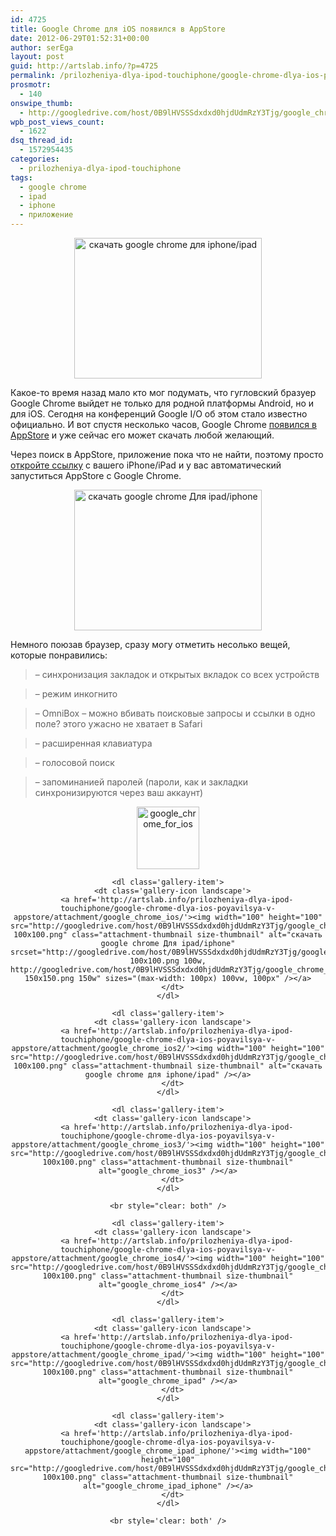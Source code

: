 ```yaml
---
id: 4725
title: Google Chrome для iOS появился в AppStore
date: 2012-06-29T01:52:31+00:00
author: serEga
layout: post
guid: http://artslab.info/?p=4725
permalink: /prilozheniya-dlya-ipod-touchiphone/google-chrome-dlya-ios-poyavilsya-v-appstore/
prosmotr:
  - 140
onswipe_thumb:
  - http://googledrive.com/host/0B9lHVSSSdxdxd0hjdUdmRzY3Tjg/google_chrome_ios.png
wpb_post_views_count:
  - 1622
dsq_thread_id:
  - 1572954435
categories:
  - prilozheniya-dlya-ipod-touchiphone
tags:
  - google chrome
  - ipad
  - iphone
  - приложение
---
```

<center>
  <a href="http://googledrive.com/host/0B9lHVSSSdxdxd0hjdUdmRzY3Tjg/google_chrome_ios2.png"><img src="http://googledrive.com/host/0B9lHVSSSdxdxd0hjdUdmRzY3Tjg/google_chrome_ios2-300x225.png" alt="скачать google chrome для iphone/ipad" title="google_chrome_ios2" width="300" height="225" class="aligncenter size-medium wp-image-4728" srcset="http://googledrive.com/host/0B9lHVSSSdxdxd0hjdUdmRzY3Tjg/google_chrome_ios2-300x225.png 300w, http://googledrive.com/host/0B9lHVSSSdxdxd0hjdUdmRzY3Tjg/google_chrome_ios2.png 1024w" sizes="(max-width: 300px) 100vw, 300px" /></a>
</center>

Какое-то время назад мало кто мог подумать, что гугловский бразуер Google Chrome выйдет не только для родной платформы Android, но и для iOS. Сегодня на конференций Google I/O об этом стало известно официально. И вот спустя несколько часов, Google Chrome [появился в AppStore](http://itunes.apple.com/dk/app/chrome/id535886823?mt=8) и уже сейчас его может скачать любой желающий.

Через поиск в AppStore, приложение пока что не найти, поэтому просто [откройте ссылку](http://itunes.apple.com/dk/app/chrome/id535886823?mt=8) с вашего iPhone/iPad и у вас автоматический запуститься AppStore с Google Chrome.

<center>
  <a href="http://googledrive.com/host/0B9lHVSSSdxdxd0hjdUdmRzY3Tjg/google_chrome_ios.png"><img src="http://googledrive.com/host/0B9lHVSSSdxdxd0hjdUdmRzY3Tjg/google_chrome_ios-300x225.png" alt="скачать google chrome Для ipad/iphone" title="google_chrome_ios" width="300" height="225" class="aligncenter size-medium wp-image-4727" srcset="http://googledrive.com/host/0B9lHVSSSdxdxd0hjdUdmRzY3Tjg/google_chrome_ios-300x225.png 300w, http://googledrive.com/host/0B9lHVSSSdxdxd0hjdUdmRzY3Tjg/google_chrome_ios.png 1024w" sizes="(max-width: 300px) 100vw, 300px" /></a>
</center>

Немного поюзав браузер, сразу могу отметить несолько вещей, которые понравились:

> &#8211; синхронизация закладок и открытых вкладок со всех устройств

> &#8211; режим инкогнито

> &#8211; OmniBox &#8211; можно вбивать поисковые запросы и ссылки в одно поле? этого ужасно не хватает в Safari

> &#8211; расширенная клавиатура

> &#8211; голосовой поиск

> &#8211; запоминанией паролей (пароли, как и закладки синхронизируются через ваш аккаунт)

<center>
  <div id='gallery-9' class='gallery galleryid-4725 gallery-columns-4 gallery-size-thumbnail'>
    <dl class='gallery-item'>
      <dt class='gallery-icon landscape'>
        <a href='http://artslab.info/prilozheniya-dlya-ipod-touchiphone/google-chrome-dlya-ios-poyavilsya-v-appstore/attachment/google_chrome_for_ios/'><img width="100" height="100" src="http://googledrive.com/host/0B9lHVSSSdxdxd0hjdUdmRzY3Tjg/google_chrome_for_ios-100x100.png" class="attachment-thumbnail size-thumbnail" alt="google_chrome_for_ios" /></a>
      </dt>
    </dl>

    <dl class='gallery-item'>
      <dt class='gallery-icon landscape'>
        <a href='http://artslab.info/prilozheniya-dlya-ipod-touchiphone/google-chrome-dlya-ios-poyavilsya-v-appstore/attachment/google_chrome_ios/'><img width="100" height="100" src="http://googledrive.com/host/0B9lHVSSSdxdxd0hjdUdmRzY3Tjg/google_chrome_ios-100x100.png" class="attachment-thumbnail size-thumbnail" alt="скачать google chrome Для ipad/iphone" srcset="http://googledrive.com/host/0B9lHVSSSdxdxd0hjdUdmRzY3Tjg/google_chrome_ios-100x100.png 100w, http://googledrive.com/host/0B9lHVSSSdxdxd0hjdUdmRzY3Tjg/google_chrome_ios-150x150.png 150w" sizes="(max-width: 100px) 100vw, 100px" /></a>
      </dt>
    </dl>

    <dl class='gallery-item'>
      <dt class='gallery-icon landscape'>
        <a href='http://artslab.info/prilozheniya-dlya-ipod-touchiphone/google-chrome-dlya-ios-poyavilsya-v-appstore/attachment/google_chrome_ios2/'><img width="100" height="100" src="http://googledrive.com/host/0B9lHVSSSdxdxd0hjdUdmRzY3Tjg/google_chrome_ios2-100x100.png" class="attachment-thumbnail size-thumbnail" alt="скачать google chrome для iphone/ipad" /></a>
      </dt>
    </dl>

    <dl class='gallery-item'>
      <dt class='gallery-icon landscape'>
        <a href='http://artslab.info/prilozheniya-dlya-ipod-touchiphone/google-chrome-dlya-ios-poyavilsya-v-appstore/attachment/google_chrome_ios3/'><img width="100" height="100" src="http://googledrive.com/host/0B9lHVSSSdxdxd0hjdUdmRzY3Tjg/google_chrome_ios3-100x100.png" class="attachment-thumbnail size-thumbnail" alt="google_chrome_ios3" /></a>
      </dt>
    </dl>

    <br style="clear: both" />

    <dl class='gallery-item'>
      <dt class='gallery-icon landscape'>
        <a href='http://artslab.info/prilozheniya-dlya-ipod-touchiphone/google-chrome-dlya-ios-poyavilsya-v-appstore/attachment/google_chrome_ios4/'><img width="100" height="100" src="http://googledrive.com/host/0B9lHVSSSdxdxd0hjdUdmRzY3Tjg/google_chrome_ios4-100x100.png" class="attachment-thumbnail size-thumbnail" alt="google_chrome_ios4" /></a>
      </dt>
    </dl>

    <dl class='gallery-item'>
      <dt class='gallery-icon landscape'>
        <a href='http://artslab.info/prilozheniya-dlya-ipod-touchiphone/google-chrome-dlya-ios-poyavilsya-v-appstore/attachment/google_chrome_ipad/'><img width="100" height="100" src="http://googledrive.com/host/0B9lHVSSSdxdxd0hjdUdmRzY3Tjg/google_chrome_ipad-100x100.png" class="attachment-thumbnail size-thumbnail" alt="google_chrome_ipad" /></a>
      </dt>
    </dl>

    <dl class='gallery-item'>
      <dt class='gallery-icon landscape'>
        <a href='http://artslab.info/prilozheniya-dlya-ipod-touchiphone/google-chrome-dlya-ios-poyavilsya-v-appstore/attachment/google_chrome_ipad_iphone/'><img width="100" height="100" src="http://googledrive.com/host/0B9lHVSSSdxdxd0hjdUdmRzY3Tjg/google_chrome_ipad_iphone-100x100.png" class="attachment-thumbnail size-thumbnail" alt="google_chrome_ipad_iphone" /></a>
      </dt>
    </dl>

    <br style='clear: both' />
  </div>
</center>